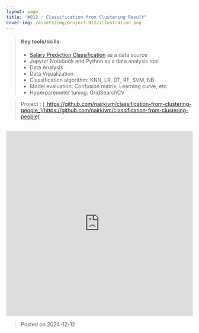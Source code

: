 ```yaml
---
layout: page
title: "#012 : Classification from Clustering Result"
cover-img: /assets/img/project-012/illustration.png
---
```


> #### Key tools/skills:
> -  [Salary Prediction Classification](https://www.kaggle.com/datasets/ayessa/salary-prediction-classification) as a data source
> - Jupyter Notebook and Python as a data analysis tool
> - Data Analysis
> - Data Visualization
> - Classification algorithm: KNN, LR, DT, RF, SVM, NB
> - Model evaluation: Confusion matrix, Learning curve, etc
> - Hyperparemeter tuning: GridSearchCV

> Project : [_https://github.com/nairkivm/classification-from-clustering-people_](https://github.com/nairkivm/classification-from-clustering-people)

<br>

<embed src="https://nairkivm.github.io/assets/doc/Classification%20from%20Clustering%20Result_%20Salary%20Prediction.pdf" type="application/pdf" style="width: 100%; height: 500px"/>

> Posted on 2024-12-12